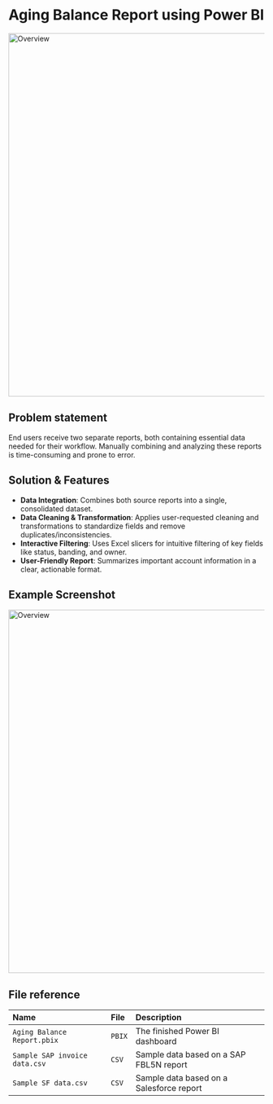 # Aging Balance Report using Power BI

<img width="1274" height="714" alt="Overview" src="https://github.com/user-attachments/assets/4b8f738c-509e-4dcd-a5ef-92256653172b" />

## Problem statement

End users receive two separate reports, both containing essential data needed for their workflow. 
Manually combining and analyzing these reports is time-consuming and prone to error.

## Solution & Features

- **Data Integration**: Combines both source reports into a single, consolidated dataset.
- **Data Cleaning & Transformation**: Applies user-requested cleaning and transformations to standardize fields and remove duplicates/inconsistencies.
- **Interactive Filtering**: Uses Excel slicers for intuitive filtering of key fields like status, banding, and owner.
- **User-Friendly Report**: Summarizes important account information in a clear, actionable format.

## Example Screenshot
<img width="1274" height="714" alt="Overview" src="https://github.com/user-attachments/assets/4b8f738c-509e-4dcd-a5ef-92256653172b" />

## File reference

| Name | File     | Description                       |
| :-------- | :------- | :-------------------------------- |
| `Aging Balance Report.pbix`      | `PBIX` | The finished Power BI dashboard |
| `Sample SAP invoice data.csv`      | `CSV` | Sample data based on a SAP FBL5N report |
| `Sample SF data.csv`      | `CSV` | Sample data based on a Salesforce report |




